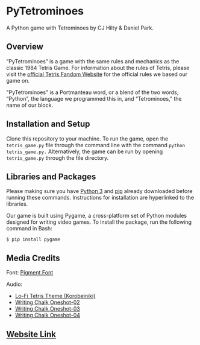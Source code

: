 # PyTetrominoes

A Python game with Tetrominoes by CJ Hilty & Daniel Park.

## Overview

“PyTetrominoes” is a game with the same rules and mechanics as the classic 1984 Tetris Game. For information about the rules of Tetris, please visit the [official Tetris Fandom Website](https://tetris.fandom.com/wiki/Tetris_Guideline) for the official rules we based our game on.

"PyTetrominoes" is a Portmanteau word, or a blend of the two words, “Python”, the language we programmed this in, and “Tetrominoes,” the name of our block.

## Installation and Setup

Clone this repository to your machine. To run the game, open the `tetris_game.py` file through the command line with the command `python tetris_game.py.` Alternatively, the game can be run by opening `tetris_game.py` through the file directory.

## Libraries and Packages

Please making sure you have [Python 3](https://realpython.com/installing-python/#how-to-install-python-on-windows) and [pip](https://phoenixnap.com/kb/install-pip-windows) already downloaded before running these commands. Instructions for installation are hyperlinked to the libraries.

Our game is built using Pygame, a cross-platform set of Python modules designed for writing video games. To install the package, run the following command in Bash:

`$ pip install pygame`

## Media Credits

Font: [Pigment Font](https://www.dafont.com/pigment.font)

Audio:
- [Lo-Fi Tetris Theme (Korobeiniki)](https://www.youtube.com/watch?v=DKUeAI79ujM&ab_channel=TeruTeruSky)
- [Writing Chalk Oneshot-02](https://freesound.org/people/newagesoup/sounds/377837/)
- [Writing Chalk Oneshot-03](https://freesound.org/people/newagesoup/sounds/377840/)
- [Writing Chalk Oneshot-04](https://freesound.org/people/newagesoup/sounds/377844/)

## [Website Link](https://olincollege.github.io/PyTetrominoes/)


